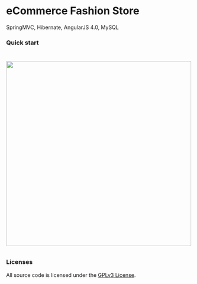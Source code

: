 # eCommerce Fashion Store

SpringMVC, Hibernate, AngularJS 4.0, MySQL

### Quick start
```bash


```

<img src="#" height="500px" style="margin: 10px auto;">

### Licenses

All source code is licensed under the [GPLv3 License](LICENSE.md).
